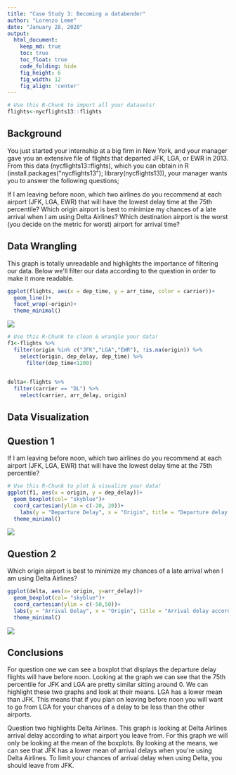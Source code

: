 ```yaml
---
title: "Case Study 3: Becoming a databender"
author: "Lorenzo Leme"
date: "January 28, 2020"
output:
  html_document:  
    keep_md: true
    toc: true
    toc_float: true
    code_folding: hide
    fig_height: 6
    fig_width: 12
    fig_align: 'center'
---
```







```r
# Use this R-Chunk to import all your datasets!
flights<-nycflights13::flights
```



## Background

You just started your internship at a big firm in New York, and your manager gave you an extensive file of flights that departed JFK, LGA, or EWR in 2013. From this data (nycflights13::flights), which you can obtain in R (install.packages("nycflights13"); library(nycflights13)), your manager wants you to answer the following questions;

If I am leaving before noon, which two airlines do you recommend at each airport (JFK, LGA, EWR) that will have the lowest delay time at the 75th percentile?
Which origin airport is best to minimize my chances of a late arrival when I am using Delta Airlines?
Which destination airport is the worst (you decide on the metric for worst) airport for arrival time?

## Data Wrangling

This graph is totally unreadable and highlights the importance of filtering our data. Below we'll filter our data according to the question in order to make it more readable.


```r
ggplot(flights, aes(x = dep_time, y = arr_time, color = carrier))+
  geom_line()+
  facet_wrap(~origin)+
  theme_minimal()
```

![](Case_study_3_files/figure-html/unnamed-chunk-2-1.png)<!-- -->




```r
# Use this R-Chunk to clean & wrangle your data!
f1<-flights %>% 
  filter(origin %in% c("JFK","LGA","EWR"), !is.na(origin)) %>% 
    select(origin, dep_delay, dep_time) %>% 
      filter(dep_time<1200)
      

delta<-flights %>%  
  filter(carrier == "DL") %>% 
    select(carrier, arr_delay, origin)
```

## Data Visualization
## Question 1

If I am leaving before noon, which two airlines do you recommend at each airport (JFK, LGA, EWR) that will have the lowest delay time at the 75th percentile?


```r
# Use this R-Chunk to plot & visualize your data!
ggplot(f1, aes(x = origin, y = dep_delay))+
  geom_boxplot(col= "skyblue")+
  coord_cartesian(ylim = c(-20, 20))+
    labs(y = "Departure Delay", x = "Origin", title = "Departure delay when, leaving before noon, according to origin airpot")+
  theme_minimal()
```

![](Case_study_3_files/figure-html/unnamed-chunk-3-1.png)<!-- -->

## Question 2

Which origin airport is best to minimize my chances of a late arrival when I am using Delta Airlines?


```r
ggplot(delta, aes(x= origin, y=arr_delay))+
  geom_boxplot(col= "skyblue")+
  coord_cartesian(ylim = c(-50,50))+
  labs(y = "Arrival Delay", x = "Origin", title = "Arrival delay according to the origin airport")+
  theme_minimal()
```

![](Case_study_3_files/figure-html/unnamed-chunk-4-1.png)<!-- -->

## Conclusions

For question one we can see a boxplot that displays the departure delay flights will have before noon. Looking at the graph we can see that the 75th percentile for JFK and LGA are pretty similar sitting around 0. We can highlight these two graphs and look at their means. LGA has a lower mean than JFK. This means that if you plan on leaving before noon you will want to go from LGA for your chances of a delay to be less than the other airports.

Question two highlights Delta Airlines. This graph is looking at Delta Airlines arrival delay according to what airport you leave from. For this graph we will only be looking at the mean of the boxplots. By looking at the means, we can see that JFK has a lower mean of arrival delays when you're using Delta Airlines. To limit your chances of arrival delay when using Delta, you should leave from JFK.
